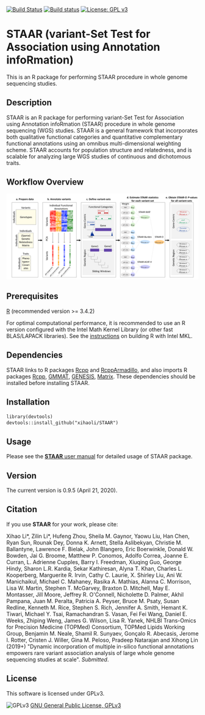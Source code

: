 [![Build Status](https://travis-ci.com/xihaoli/STAAR.svg?branch=master)](https://travis-ci.com/xihaoli/STAAR)
[![Build status](https://ci.appveyor.com/api/projects/status/hqpwmgfeuerel48l?svg=true)](https://ci.appveyor.com/project/xihaoli/STAAR)
[![License: GPL v3](https://img.shields.io/badge/License-GPLv3-blue.svg)](https://www.gnu.org/licenses/gpl-3.0)

# STAAR (variant-Set Test for Association using Annotation infoRmation)
This is an R package for performing STAAR procedure in whole genome sequencing studies.
## Description
STAAR is an R package for performing variant-Set Test for Association using Annotation infoRmation (STAAR) procedure in whole genome sequencing (WGS) studies. STAAR is a general framework that incorporates both qualitative functional categories and quantitative complementary functional annotations using an omnibus multi-dimensional weighting scheme. STAAR accounts for population structure and relatedness, and is scalable for analyzing large WGS studies of continuous and dichotomous traits.
## Workflow Overview
![STAAR_workflow](docs/STAAR_workflow.png)
## Prerequisites
<a href="https://www.r-project.org">R</a> (recommended version >= 3.4.2)

For optimal computational performance, it is recommended to use an R version configured with the Intel Math Kernel Library (or other fast BLAS/LAPACK libraries). See the <a href="https://software.intel.com/en-us/articles/using-intel-mkl-with-r">instructions</a> on building R with Intel MKL.
## Dependencies
STAAR links to R packages <a href="https://cran.r-project.org/web/packages/Rcpp/index.html">Rcpp</a> and <a href="https://cran.r-project.org/web/packages/RcppArmadillo/index.html">RcppArmadillo</a>, and also imports R packages <a href="https://cran.r-project.org/web/packages/Rcpp/index.html">Rcpp</a>, <a href="https://cran.r-project.org/web/packages/GMMAT/index.html">GMMAT</a>, <a href="https://bioconductor.org/packages/release/bioc/html/GENESIS.html">GENESIS</a>, <a href="https://cran.r-project.org/web/packages/Matrix/index.html">Matrix</a>. These dependencies should be installed before installing STAAR.
## Installation
```
library(devtools)
devtools::install_github("xihaoli/STAAR")
```
## Usage
Please see the <a href="docs/STAAR_manual.pdf">**STAAR** user manual</a> for detailed usage of STAAR package.
## Version
The current version is 0.9.5 (April 21, 2020).
## Citation
If you use **STAAR** for your work, please cite:

Xihao Li*, Zilin Li*, Hufeng Zhou, Sheila M. Gaynor, Yaowu Liu, Han Chen, Ryan Sun, Rounak Dey, Donna K. Arnett, Stella Aslibekyan, Christie M. Ballantyne, Lawrence F. Bielak, John Blangero, Eric Boerwinkle, Donald W. Bowden, Jai G. Broome, Matthew P. Conomos, Adolfo Correa, Joanne E. Curran, L. Adrienne Cupples, Barry I. Freedman, Xiuqing Guo, George Hindy, Sharon L.R. Kardia, Sekar Kathiresan, Alyna T. Khan, Charles L. Kooperberg, Marguerite R. Irvin, Cathy C. Laurie, X. Shirley Liu, Ani W. Manichaikul, Michael C. Mahaney, Rasika A. Mathias, Alanna C. Morrison, Lisa W. Martin, Stephen T. McGarvey, Braxton D. Mitchell, May E. Montasser, Jill Moore, Jeffrey R. O'Connell, Nicholette D. Palmer, Akhil Pampana, Juan M. Peralta, Patricia A. Peyser, Bruce M. Psaty, Susan Redline, Kenneth M. Rice, Stephen S. Rich, Jennifer A. Smith, Hemant K. Tiwari, Michael Y. Tsai, Ramachandran S. Vasan, Fei Fei Wang, Daniel E. Weeks, Zhiping Weng, James G. Wilson, Lisa R. Yanek, NHLBI Trans-Omics for Precision Medicine (TOPMed) Consortium, TOPMed Lipids Working Group, Benjamin M. Neale, Shamil R. Sunyaev, Gonçalo R. Abecasis, Jerome I. Rotter, Cristen J. Willer, Gina M. Peloso, Pradeep Natarajan and Xihong Lin (2019+) "Dynamic incorporation of multiple in-silico functional annotations empowers rare variant association analysis of large whole genome sequencing studies at scale". _Submitted_.
## License
This software is licensed under GPLv3.

![GPLv3](http://www.gnu.org/graphics/gplv3-127x51.png)
[GNU General Public License, GPLv3](http://www.gnu.org/copyleft/gpl.html)

